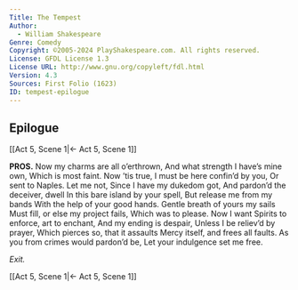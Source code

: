 ```yaml
---
Title: The Tempest
Author: 
  - William Shakespeare
Genre: Comedy
Copyright: ©2005-2024 PlayShakespeare.com. All rights reserved.
License: GFDL License 1.3
License URL: http://www.gnu.org/copyleft/fdl.html
Version: 4.3
Sources: First Folio (1623)
ID: tempest-epilogue
---
```


## Epilogue
[[Act 5, Scene 1|← Act 5, Scene 1]]

**PROS.**
Now my charms are all o’erthrown,
And what strength I have’s mine own,
Which is most faint. Now ’tis true,
I must be here confin’d by you,
Or sent to Naples. Let me not,
Since I have my dukedom got,
And pardon’d the deceiver, dwell
In this bare island by your spell,
But release me from my bands
With the help of your good hands.
Gentle breath of yours my sails
Must fill, or else my project fails,
Which was to please. Now I want
Spirits to enforce, art to enchant,
And my ending is despair,
Unless I be reliev’d by prayer,
Which pierces so, that it assaults
Mercy itself, and frees all faults.
As you from crimes would pardon’d be,
Let your indulgence set me free.


*Exit.*

[[Act 5, Scene 1|← Act 5, Scene 1]]